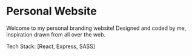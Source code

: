 # Personal Website

Welcome to my personal branding website! Designed and coded by me, inspiration drawn from all over the web.

Tech Stack: [React, Express, SASS]